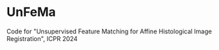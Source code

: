 # UnFeMa
Code for "Unsupervised Feature Matching for Affine Histological Image Registration", ICPR 2024
